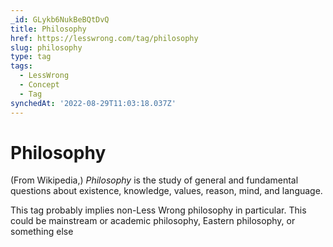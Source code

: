 ```yaml
---
_id: GLykb6NukBeBQtDvQ
title: Philosophy
href: https://lesswrong.com/tag/philosophy
slug: philosophy
type: tag
tags:
  - LessWrong
  - Concept
  - Tag
synchedAt: '2022-08-29T11:03:18.037Z'
---
```

# Philosophy

(From Wikipedia,) _Philosophy_ is the study of general and fundamental questions about existence, knowledge, values, reason, mind, and language.

This tag probably implies non-Less Wrong philosophy in particular. This could be mainstream or academic philosophy, Eastern philosophy, or something else